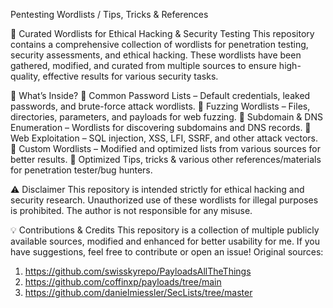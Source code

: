 Pentesting Wordlists / Tips, Tricks & References

🚀 Curated Wordlists for Ethical Hacking & Security Testing
This repository contains a comprehensive collection of wordlists for penetration testing, security assessments, and ethical hacking. These wordlists have been gathered, modified, and curated from multiple sources to ensure high-quality, effective results for various security tasks.

📌 What’s Inside?
🔹 Common Password Lists – Default credentials, leaked passwords, and brute-force attack wordlists.
🔹 Fuzzing Wordlists – Files, directories, parameters, and payloads for web fuzzing.
🔹 Subdomain & DNS Enumeration – Wordlists for discovering subdomains and DNS records.
🔹 Web Exploitation – SQL injection, XSS, LFI, SSRF, and other attack vectors.
🔹 Custom Wordlists – Modified and optimized lists from various sources for better results.
🔹 Optimized Tips, tricks & various other references/materials for penetration tester/bug hunters.

⚠️ Disclaimer
This repository is intended strictly for ethical hacking and security research. Unauthorized use of these wordlists for illegal purposes is prohibited. The author is not responsible for any misuse.

💡 Contributions & Credits
This repository is a collection of multiple publicly available sources, modified and enhanced for better usability for me. If you have suggestions, feel free to contribute or open an issue!
Original sources: 
1) https://github.com/swisskyrepo/PayloadsAllTheThings
2) https://github.com/coffinxp/payloads/tree/main
3) https://github.com/danielmiessler/SecLists/tree/master

